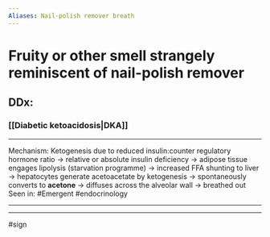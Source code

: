 ```yaml
---
Aliases: Nail-polish remover breath
---
```

# Fruity or other smell strangely reminiscent of nail-polish remover
## DDx:
### [[Diabetic ketoacidosis|DKA]]

---
Mechanism: Ketogenesis due to reduced insulin:counter regulatory hormone ratio -> relative or absolute insulin deficiency -> adipose tissue engages lipolysis (starvation programme) -> increased FFA shunting to liver -> hepatocytes generate acetoacetate by ketogenesis -> spontaneously converts to **acetone** -> diffuses across the alveolar wall -> breathed out
Seen in: #Emergent #endocrinology 

---


---
#sign 